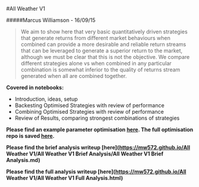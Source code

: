 #All Weather V1

#####Marcus Williamson - 16/09/15

> We aim to show here that very basic quantitatively driven strategies that generate returns from different market behaviours when combined can provide a more desirable and reliable return streams that can be leveraged to generate a superior return to the market, although we must be clear that this is not the objective.
> We compare different strategies alone vs when combined in any particular combination is somewhat inferior to the quality of returns stream generated when all are combined together.

__Covered in notebooks:__
* Introduction, ideas, setup
* Backesting Optimised Strategies with review of performance
* Combining Optimised Strategies with review of performance
* Review of Results, comparing strongest combinations of strategies

**Please find an example parameter optimisation [here](https://mw572.github.io/All%20Weather%20V1/Parameter%20Optimisation%20-%20All%20Weather%20V1%20Pairs%20Trade%20-%202007%20-%202010%20-%20Final.html). The full optimisation repo is saved [here](https://github.com/ArtificialInvestor/algo-optimisation).**

**Please find the brief analysis writeup [here](https://mw572.github.io/All Weather V1/All Weather V1 Brief Analysis/All Weather V1 Brief Analysis.md)**

**Please find the full analysis writeup [here](https://mw572.github.io/All Weather V1/All Weather V1 Full Analysis.html)**


